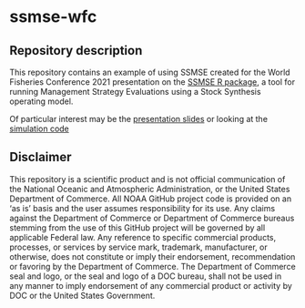 # ssmse-wfc

## Repository description

This repository contains an example of using SSMSE created for the World Fisheries Conference 2021 presentation on the [SSMSE R package](https://github.com/nmfs-fish-tools/SSMSE), a tool for running Management Strategy Evaluations using a Stock Synthesis operating model.

Of particular interest may be the [presentation slides](WFC_presentation_SSMSE_github.pdf) or looking at the [simulation code](code/1_run_red_tide_sims.R)

## Disclaimer

This repository is a scientific product and is not official communication of the National Oceanic and Atmospheric Administration, or the United States Department of Commerce. All NOAA GitHub project code is provided on an ‘as is’ basis and the user assumes responsibility for its use. Any claims against the Department of Commerce or Department of Commerce bureaus stemming from the use of this GitHub project will be governed by all applicable Federal law. Any reference to specific commercial products, processes, or services by service mark, trademark, manufacturer, or otherwise, does not constitute or imply their endorsement, recommendation or favoring by the Department of Commerce. The Department of Commerce seal and logo, or the seal and logo of a DOC bureau, shall not be used in any manner to imply endorsement of any commercial product or activity by DOC or the United States Government.
